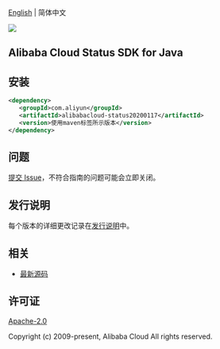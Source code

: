 [English](README.md) | 简体中文

![](https://aliyunsdk-pages.alicdn.com/icons/AlibabaCloud.svg)

## Alibaba Cloud Status SDK for Java

## 安装

```xml
<dependency>
   <groupId>com.aliyun</groupId>
   <artifactId>alibabacloud-status20200117</artifactId>
   <version>使用maven标签所示版本</version>
</dependency>
```

## 问题

[提交 Issue](https://github.com/aliyun/alibabacloud-java-async-sdk/issues/new)，不符合指南的问题可能会立即关闭。

## 发行说明

每个版本的详细更改记录在[发行说明](./ChangeLog.txt)中。

## 相关

- [最新源码](https://github.com/aliyun/alibabacloud-async-java-sdk/)

## 许可证

[Apache-2.0](http://www.apache.org/licenses/LICENSE-2.0)

Copyright (c) 2009-present, Alibaba Cloud All rights reserved.
